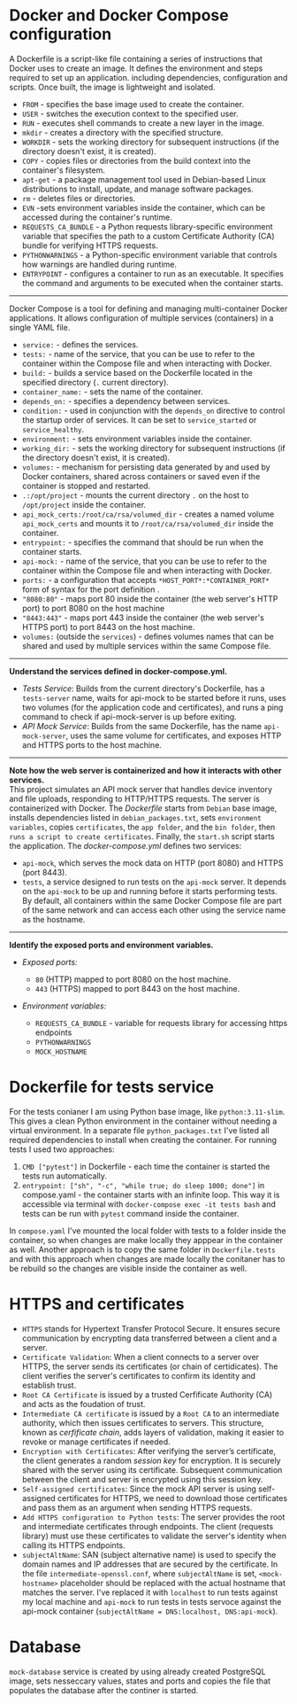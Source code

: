 # Docker and Docker Compose configuration
A Dockerfile is a script-like file containing a series of instructions that Docker uses to create an image. It defines the environment and steps required to set up an application. including dependencies, configuration and scripts. Once built, the image is lightweight and isolated.</br>
- `FROM` - specifies the base image used to create the container.
- `USER` - switches the execution context to the specified user.
- `RUN` - executes shell commands to create a new layer in the image.
- `mkdir` - creates a directory with the specified structure.
- `WORKDIR` - sets the working directory for subsequent instructions (if the directory doesn't exist, it is created).
- `COPY` - copies files or directories from the build context into the container's filesystem.
- `apt-get` - a package management tool used in Debian-based Linux distributions to install, update, and manage software packages.
- `rm` - deletes files or directories.
- `EVN` -sets environment variables inside the container, which can be accessed during the container's runtime.
- `REQUESTS_CA_BUNDLE` - a Python requests library-specific environment variable that specifies the path to a custom Certificate Authority (CA) bundle for verifying HTTPS requests.
- `PYTHONWARNINGS` - a Python-specific environment variable that controls how warnings are handled during runtime.
- `ENTRYPOINT` - configures a container to run as an executable. It specifies the command and arguments to be executed when the container starts.
-------------------------------------------------------------------------
Docker Compose is a tool for defining and managing multi-container Docker applications. It allows configuration of multiple services (containers) in a single YAML file.</br>
- `service:` - defines the services.
- `tests:` - name of the service, that you can be use to refer to the container within the Compose file and when interacting with Docker.
- `build:` - builds a service based on the Dockerfile located in the specified directory (`.` current directory).
- `container_name:` - sets the name of the container.
- `depends_on:` - specifies a dependency between services.
- `condition:` - used in conjunction with the `depends_on` directive to control the startup order of services. It can be set to `service_started` or `service_healthy`.
- `environment:` - sets environment variables inside the container.
- `working_dir:` - sets the working directory for subsequent  instructions (if the directory doesn't exist, it is created).
- `volumes:` - mechanism for persisting data generated by and used by Docker containers, shared across containers or saved even if the container is stopped and restarted.
- `.:/opt/project` - mounts the current directory `.` on the host to `/opt/project` inside the container.
- `api_mock_certs:/root/ca/rsa/volumed_dir` - creates a named volume `api_mock_certs` and mounts it to `/root/ca/rsa/volumed_dir` inside the container.
- `entrypoint:` - specifies the command that should be run when the container starts.
- `api-mock:` - name of the service, that you can be use to refer to the container within the Compose file and when interacting with Docker.
- `ports:` - a configuration that accepts `*HOST_PORT*:*CONTAINER_PORT*` form of syntax for the port definition .
- `"8080:80"` - maps port 80 inside the container (the web server's HTTP port) to port 8080 on the host machine
- `"8443:443"` - maps port 443 inside the container (the web server's HTTPS port) to port 8443 on the host machine.
- `volumes:` (outside the `services`) - defines volumes names that can be shared and used by multiple services within the same Compose file.
-------------------------------------------------------------------------
**Understand the services defined in docker-compose.yml.**</br>
- *Tests Service*: Builds from the current directory's Dockerfile, has a `tests-server` name, waits for api-mock to be started before it runs, uses two volumes (for the application code and certificates), and runs a ping command to check if api-mock-server is up before exiting.</br>
- *API Mock Service*: Builds from the same Dockerfile, has the name `api-mock-server`, uses the same volume for certificates, and exposes HTTP and HTTPS ports to the host machine.
-------------------------------------------------------------------------
**Note how the web server is containerized and how it interacts with other services.**</br>
This project simulates an API mock server that handles device inventory and file uploads, responding to HTTP/HTTPS requests. The server is containerized with Docker. The *Dockerfile* starts from `Debian` base image, installs dependencies listed in `debian_packages.txt`, sets `environment variables`, copies `certificates`, the `app folder`, and the `bin folder`, then `runs a script to create certificates`. Finally, the `start.sh` script starts the application. The *docker-compose.yml* defines two services: 
- `api-mock`, which serves the mock data on HTTP (port 8080) and HTTPS (port 8443). 
- `tests`, a service designed to run tests on the `api-mock` server. It depends on the `api-mock` to be up and running before it starts performing tests.
By default, all containers within the same Docker Compose file are part of the same network and can access each other using the service name as the hostname.
-------------------------------------------------------------------------
**Identify the exposed ports and environment variables.**</br>
- *Exposed ports:*
	- `80` (HTTP) mapped to port 8080 on the host machine.
	- `443` (HTTPS) mapped to port 8443 on the host machine.

- *Environment variables:*
	- `REQUESTS_CA_BUNDLE` - variable for requests library for accessing https endpoints
	- `PYTHONWARNINGS`
	- `MOCK_HOSTNAME`
# Dockerfile for tests service
For the tests conianer I am using Python base image, like `python:3.11-slim`. This gives a clean Python environment in the container without needing a virtual environment. In a separate file `python_packages.txt` I've listed all required dependencies to install when creating the container. For running tests I used two approaches:
1. `CMD ["pytest"]` in Dockerfile - each time the container is started the tests run automatically.
2. `entrypoint: ["sh", "-c", "while true; do sleep 1000; done"]` in compose.yaml - the container starts with an infinite loop. This way it is accessible via terminal with `docker-compose exec -it tests bash` and tests can be run with `pytest` command inside the container. <br>

In `compose.yaml` I've mounted the local folder with tests to a folder inside the container, so when changes are make locally they apppear in the container as well. Another approach is to copy the same folder in `Dockerfile.tests` and with this approach when changes are made locally the conitaner has to be rebuild so the changes are visible inside the container as well.
# HTTPS and certificates
- `HTTPS` stands for Hypertext Transfer Protocol Secure. It ensures secure communication by encrypting data transferred between a client and a server. 
- `Certificate Validation`: When a client connects to a server over HTTPS, the server sends its certificates (or chain of certidicates). The client verifies the server's certificates to confirm its identity and establish trust.
- `Root CA Certificate` is issued by a trusted Cerfificate Authority (CA) and acts as the foudation of trust.
- `Intermediate CA certificate` is issued by a `Root CA` to an intermediate authority, which then issues certificates to servers. This structure, known as *cerfificate chain*, adds layers of validation, making it easier to revoke or manage certificates if needed.
- `Encryption with Certificates`: After verifying the server’s certificate, the client generates a random *session key* for encryption. It is securely shared with the server using its certificate. Subsequent communication between the client and server is encrypted using this session key.
- `Self-assigned certificates`: Since the mock API server is using self-assigned certificates for HTTPS, we need to download those certificates and pass them as an argument when sending HTTPS requests.
- `Add HTTPS configuration to Python tests`: The server provides the root and intermediate certificates through endpoints. The client (requests library) must use these certificates to validate the server's identity when calling its HTTPS endpoints.
- `subjectAltName`: SAN (subject alternative name) is used to specify the domain names and IP addresses that are secured by the certificate. In the file `intermediate-openssl.conf`, where `subjectAltName` is set, `<mock-hostname>` placeholder should be replaced with the actual hostname that matches the server. I've replaced it with `localhost` to run tests against my local machine and `api-mock` to run tests in tests servoce against the api-mock container (`subjectAltName = DNS:localhost, DNS:api-mock`).
# Database
`mock-database` service is created by using already created PostgreSQL image, sets nesseccary values, states and ports and copies the file that populates the database after the continer is started.  